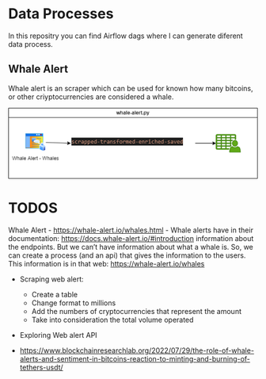 # Data Processes 

In this repositry you can find Airflow dags where I can generate diferent data process.

## Whale Alert 

Whale alert is an scraper which can be used for known how many bitcoins, or other criyptocurrencies are considered a whale.

![](whale-alert.png) 

# TODOS

Whale Alert - https://whale-alert.io/whales.html - Whale alerts have in their documentation: https://docs.whale-alert.io/#introduction information about the endpoints. But we can’t have information about what a whale is. So, we can create a process (and an api) that gives the information to the users. This information is in that web: https://whale-alert.io/whales
* Scraping web alert:
    * Create a table
    * Change format to millions
    * Add the numbers of cryptocurrencies that represent the amount
    * Take into consideration the total volume operated

* Exploring Web alert API
* https://www.blockchainresearchlab.org/2022/07/29/the-role-of-whale-alerts-and-sentiment-in-bitcoins-reaction-to-minting-and-burning-of-tethers-usdt/
